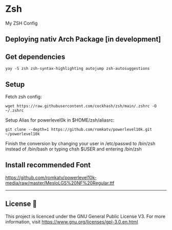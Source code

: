 # Zsh
My ZSH Config 

## Deploying nativ Arch Package [in development]

## Get dependencies
```
yay -S zsh zsh-syntax-highlighting autojump zsh-autosuggestions
```

## Setup
Fetch zsh config:
```
wget https://raw.githubusercontent.com/cockhash/zsh/main/.zshrc -O ~/.zshrc
````
Setup Alias for powerlevel0k in $HOME/zsh/aliasrc:
```
git clone --depth=1 https://github.com/romkatv/powerlevel10k.git ~/powerlevel10k
```

Finish the conversion by changing your user in /etc/passwd to /bin/zsh instead of /bin/bash
or typing chsh $USER and entering /bin/zsh

## Install recommended Font
https://github.com/romkatv/powerlevel10k-media/raw/master/MesloLGS%20NF%20Regular.ttf
______________________________________________________________________________

## License :scroll:

This project is licenced under the GNU General Public License V3. For more information, visit https://www.gnu.org/licenses/gpl-3.0.en.html
